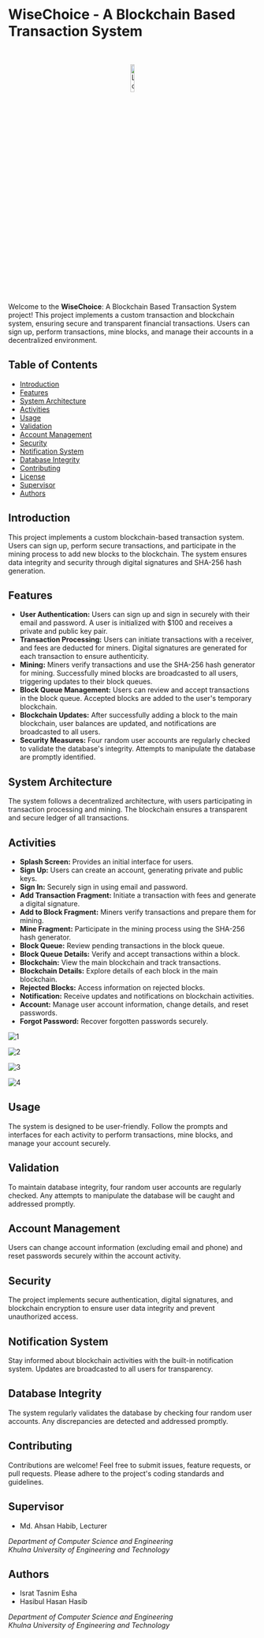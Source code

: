 # WiseChoice - A Blockchain Based Transaction System

<br>

<p align="center">
  <img src="https://github.com/IsratTasnimEsha/Blockchain-Based-Transaction-App/assets/88322977/84fbc5e4-958a-4a0e-bd45-53143f068516" alt="Logo" width="12%">
</p>

Welcome to the **WiseChoice**: A Blockchain Based Transaction System project! This project implements a custom transaction and blockchain system, ensuring secure and transparent financial transactions. Users can sign up, perform transactions, mine blocks, and manage their accounts in a decentralized environment.

## Table of Contents
- [Introduction](#introduction)
- [Features](#features)
- [System Architecture](#system-architecture)
- [Activities](#activities)
- [Usage](#usage)
- [Validation](#validation)
- [Account Management](#account-management)
- [Security](#security)
- [Notification System](#notification-system)
- [Database Integrity](#database-integrity)
- [Contributing](#contributing)
- [License](#license)
- [Supervisor](#supervisor)
- [Authors](#authors)

## Introduction
This project implements a custom blockchain-based transaction system. Users can sign up, perform secure transactions, and participate in the mining process to add new blocks to the blockchain. The system ensures data integrity and security through digital signatures and SHA-256 hash generation.

## Features
- **User Authentication:** Users can sign up and sign in securely with their email and password. A user is initialized with $100 and receives a private and public key pair.
- **Transaction Processing:** Users can initiate transactions with a receiver, and fees are deducted for miners. Digital signatures are generated for each transaction to ensure authenticity.
- **Mining:** Miners verify transactions and use the SHA-256 hash generator for mining. Successfully mined blocks are broadcasted to all users, triggering updates to their block queues.
- **Block Queue Management:** Users can review and accept transactions in the block queue. Accepted blocks are added to the user's temporary blockchain.
- **Blockchain Updates:** After successfully adding a block to the main blockchain, user balances are updated, and notifications are broadcasted to all users.
- **Security Measures:** Four random user accounts are regularly checked to validate the database's integrity. Attempts to manipulate the database are promptly identified.

## System Architecture
The system follows a decentralized architecture, with users participating in transaction processing and mining. The blockchain ensures a transparent and secure ledger of all transactions.

## Activities
- **Splash Screen:** Provides an initial interface for users.
- **Sign Up:** Users can create an account, generating private and public keys.
- **Sign In:** Securely sign in using email and password.
- **Add Transaction Fragment:** Initiate a transaction with fees and generate a digital signature.
- **Add to Block Fragment:** Miners verify transactions and prepare them for mining.
- **Mine Fragment:** Participate in the mining process using the SHA-256 hash generator.
- **Block Queue:** Review pending transactions in the block queue.
- **Block Queue Details:** Verify and accept transactions within a block.
- **Blockchain:** View the main blockchain and track transactions.
- **Blockchain Details:** Explore details of each block in the main blockchain.
- **Rejected Blocks:** Access information on rejected blocks.
- **Notification:** Receive updates and notifications on blockchain activities.
- **Account:** Manage user account information, change details, and reset passwords.
- **Forgot Password:** Recover forgotten passwords securely.

![1](https://github.com/IsratTasnimEsha/Blockchain-Based-Transaction-App/assets/88322977/0a977ef0-5c6d-4e0c-8fbf-eab9136b96ea)

![2](https://github.com/IsratTasnimEsha/Blockchain-Based-Transaction-App/assets/88322977/8414a708-d63b-41c4-984a-83201c333419)

![3](https://github.com/IsratTasnimEsha/Blockchain-Based-Transaction-App/assets/88322977/4d28ff36-bad8-4d4e-8c0f-a3f6df85a1f8)

![4](https://github.com/IsratTasnimEsha/Blockchain-Based-Transaction-App/assets/88322977/a9ad05e1-1b6a-4ede-ab2e-7cc188013ab2)

## Usage
The system is designed to be user-friendly. Follow the prompts and interfaces for each activity to perform transactions, mine blocks, and manage your account securely.

## Validation
To maintain database integrity, four random user accounts are regularly checked. Any attempts to manipulate the database will be caught and addressed promptly.

## Account Management
Users can change account information (excluding email and phone) and reset passwords securely within the account activity.

## Security
The project implements secure authentication, digital signatures, and blockchain encryption to ensure user data integrity and prevent unauthorized access.

## Notification System
Stay informed about blockchain activities with the built-in notification system. Updates are broadcasted to all users for transparency.

## Database Integrity
The system regularly validates the database by checking four random user accounts. Any discrepancies are detected and addressed promptly.

## Contributing
Contributions are welcome! Feel free to submit issues, feature requests, or pull requests. Please adhere to the project's coding standards and guidelines.

## Supervisor

- Md. Ahsan Habib, Lecturer

*Department of Computer Science and Engineering*  
*Khulna University of Engineering and Technology*

## Authors

- Israt Tasnim Esha
- Hasibul Hasan Hasib

*Department of Computer Science and Engineering*  
*Khulna University of Engineering and Technology*
